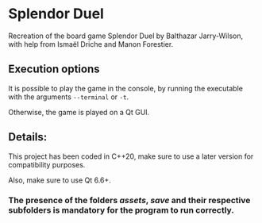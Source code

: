 # Splendor Duel

Recreation of the board game Splendor Duel by Balthazar Jarry-Wilson, with help from Ismaël Driche and Manon Forestier.

## Execution options

It is possible to play the game in the console, by running the executable with the arguments ```--terminal``` or ```-t```.

Otherwise, the game is played on a Qt GUI.

## Details:

This project has been coded in C++20, make sure to use a later version for compatibility purposes.

Also, make sure to use Qt 6.6+.

### The presence of the folders *assets*, *save* and their respective subfolders is mandatory for the program to run correctly.